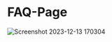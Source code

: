 # FAQ-Page
![Screenshot 2023-12-13 170304](https://github.com/Debarjitmohanty/FAQ-Page/assets/91021174/979b1b81-96e6-4e48-a77e-ac744e45d793)
